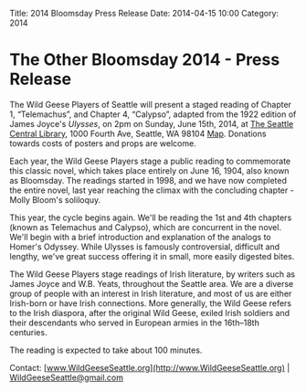 Title: 2014 Bloomsday Press Release
Date: 2014-04-15 10:00
Category: 2014

# The Other Bloomsday 2014 - Press Release

The Wild Geese Players of Seattle will present a staged reading of
Chapter 1, “Telemachus”, and Chapter 4, “Calypso”,
adapted from the 1922 edition of James Joyce's *Ulysses*,
on 2pm on Sunday, June 15th, 2014,
at [The Seattle Central Library](http://www.spl.org/locations/central-library),
1000 Fourth Ave, Seattle, WA 98104
[Map](https://maps.google.com/maps?q=1000+Fourth+Avenue,+Seattle,+WA+98104).
Donations towards costs of posters and props are welcome.

Each year, the Wild Geese Players stage a public reading to commemorate
this classic novel, which takes place entirely on June 16, 1904, also
known as Bloomsday. The readings started in 1998, and we have now
completed the entire novel, last year reaching the climax with the
concluding chapter - Molly Bloom's soliloquy.

This year, the cycle begins again. We'll be reading the 1st and 4th
chapters (known as Telemachus and Calypso), which are concurrent in the
novel. We'll begin with a brief introduction and explanation of the
analogs to Homer's Odyssey. While Ulysses is famously controversial,
difficult and lengthy, we've great success offering it in small, more
easily digested bites.

The Wild Geese Players stage readings of Irish literature, by writers
such as James Joyce and W.B. Yeats, throughout the Seattle area. We are
a diverse group of people with an interest in Irish literature, and most
of us are either Irish-born or have Irish connections. More generally,
the Wild Geese refers to the Irish diaspora, after the original Wild
Geese, exiled Irish soldiers and their descendants who served in
European armies in the 16th–18th centuries.

The reading is expected to take about 100 minutes.

Contact: [www.WildGeeseSeattle.org](http://www.WildGeeseSeattle.org) |
[WildGeeseSeattle@gmail.com](mailto:WildGeeseSeattle@gmail.com)
